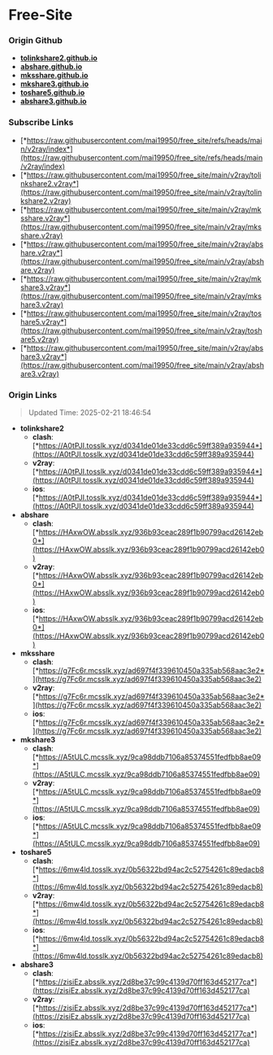 # Free-Site

### Origin Github

- [**tolinkshare2.github.io**](https://github.com/tolinkshare2/tolinkshare2.github.io)
- [**abshare.github.io**](https://github.com/abshare/abshare.github.io)
- [**mksshare.github.io**](https://github.com/mksshare/mksshare.github.io)
- [**mkshare3.github.io**](https://github.com/mkshare3/mkshare3.github.io)
- [**toshare5.github.io**](https://github.com/toshare5/toshare5.github.io)
- [**abshare3.github.io**](https://github.com/abshare3/abshare3.github.io)

### Subscribe Links

- [*https://raw.githubusercontent.com/mai19950/free_site/refs/heads/main/v2ray/index*](https://raw.githubusercontent.com/mai19950/free_site/refs/heads/main/v2ray/index)
- [*https://raw.githubusercontent.com/mai19950/free_site/main/v2ray/tolinkshare2.v2ray*](https://raw.githubusercontent.com/mai19950/free_site/main/v2ray/tolinkshare2.v2ray)
- [*https://raw.githubusercontent.com/mai19950/free_site/main/v2ray/mksshare.v2ray*](https://raw.githubusercontent.com/mai19950/free_site/main/v2ray/mksshare.v2ray)
- [*https://raw.githubusercontent.com/mai19950/free_site/main/v2ray/abshare.v2ray*](https://raw.githubusercontent.com/mai19950/free_site/main/v2ray/abshare.v2ray)
- [*https://raw.githubusercontent.com/mai19950/free_site/main/v2ray/mkshare3.v2ray*](https://raw.githubusercontent.com/mai19950/free_site/main/v2ray/mkshare3.v2ray)
- [*https://raw.githubusercontent.com/mai19950/free_site/main/v2ray/toshare5.v2ray*](https://raw.githubusercontent.com/mai19950/free_site/main/v2ray/toshare5.v2ray)
- [*https://raw.githubusercontent.com/mai19950/free_site/main/v2ray/abshare3.v2ray*](https://raw.githubusercontent.com/mai19950/free_site/main/v2ray/abshare3.v2ray)

### Origin Links

> Updated Time: 2025-02-21 18:46:54

- **tolinkshare2**
  - **clash**: [*https://A0tPJI.tosslk.xyz/d0341de01de33cdd6c59ff389a935944*](https://A0tPJI.tosslk.xyz/d0341de01de33cdd6c59ff389a935944)
  - **v2ray**: [*https://A0tPJI.tosslk.xyz/d0341de01de33cdd6c59ff389a935944*](https://A0tPJI.tosslk.xyz/d0341de01de33cdd6c59ff389a935944)
  - **ios**: [*https://A0tPJI.tosslk.xyz/d0341de01de33cdd6c59ff389a935944*](https://A0tPJI.tosslk.xyz/d0341de01de33cdd6c59ff389a935944)
- **abshare**
  - **clash**: [*https://HAxwOW.absslk.xyz/936b93ceac289f1b90799acd26142eb0*](https://HAxwOW.absslk.xyz/936b93ceac289f1b90799acd26142eb0)
  - **v2ray**: [*https://HAxwOW.absslk.xyz/936b93ceac289f1b90799acd26142eb0*](https://HAxwOW.absslk.xyz/936b93ceac289f1b90799acd26142eb0)
  - **ios**: [*https://HAxwOW.absslk.xyz/936b93ceac289f1b90799acd26142eb0*](https://HAxwOW.absslk.xyz/936b93ceac289f1b90799acd26142eb0)
- **mksshare**
  - **clash**: [*https://g7Fc6r.mcsslk.xyz/ad697f4f339610450a335ab568aac3e2*](https://g7Fc6r.mcsslk.xyz/ad697f4f339610450a335ab568aac3e2)
  - **v2ray**: [*https://g7Fc6r.mcsslk.xyz/ad697f4f339610450a335ab568aac3e2*](https://g7Fc6r.mcsslk.xyz/ad697f4f339610450a335ab568aac3e2)
  - **ios**: [*https://g7Fc6r.mcsslk.xyz/ad697f4f339610450a335ab568aac3e2*](https://g7Fc6r.mcsslk.xyz/ad697f4f339610450a335ab568aac3e2)
- **mkshare3**
  - **clash**: [*https://A5tULC.mcsslk.xyz/9ca98ddb7106a85374551fedfbb8ae09*](https://A5tULC.mcsslk.xyz/9ca98ddb7106a85374551fedfbb8ae09)
  - **v2ray**: [*https://A5tULC.mcsslk.xyz/9ca98ddb7106a85374551fedfbb8ae09*](https://A5tULC.mcsslk.xyz/9ca98ddb7106a85374551fedfbb8ae09)
  - **ios**: [*https://A5tULC.mcsslk.xyz/9ca98ddb7106a85374551fedfbb8ae09*](https://A5tULC.mcsslk.xyz/9ca98ddb7106a85374551fedfbb8ae09)
- **toshare5**
  - **clash**: [*https://6mw4ld.tosslk.xyz/0b56322bd94ac2c52754261c89edacb8*](https://6mw4ld.tosslk.xyz/0b56322bd94ac2c52754261c89edacb8)
  - **v2ray**: [*https://6mw4ld.tosslk.xyz/0b56322bd94ac2c52754261c89edacb8*](https://6mw4ld.tosslk.xyz/0b56322bd94ac2c52754261c89edacb8)
  - **ios**: [*https://6mw4ld.tosslk.xyz/0b56322bd94ac2c52754261c89edacb8*](https://6mw4ld.tosslk.xyz/0b56322bd94ac2c52754261c89edacb8)
- **abshare3**
  - **clash**: [*https://zisiEz.absslk.xyz/2d8be37c99c4139d70ff163d452177ca*](https://zisiEz.absslk.xyz/2d8be37c99c4139d70ff163d452177ca)
  - **v2ray**: [*https://zisiEz.absslk.xyz/2d8be37c99c4139d70ff163d452177ca*](https://zisiEz.absslk.xyz/2d8be37c99c4139d70ff163d452177ca)
  - **ios**: [*https://zisiEz.absslk.xyz/2d8be37c99c4139d70ff163d452177ca*](https://zisiEz.absslk.xyz/2d8be37c99c4139d70ff163d452177ca)
